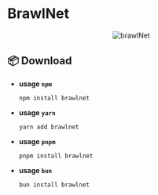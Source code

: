 # BrawlNet

<div align="center">
  <img src="https://github.com/Unitoshka/Unitoshka/assets/147263186/d7cd96dc-deac-4680-9221-67f96921df69" alt="brawlNet" /> 
</div>

## 📦 Download

-   **usage `npm`**
    ```shell
    npm install brawlnet
    ```

-   **usage `yarn`**

    ```shell
    yarn add brawlnet
    ```

-   **usage `pnpm`**

    ```shell
    pnpm install brawlnet
    ```

-   **usage `bun`**
    ```shell
    bun install brawlnet
    ```